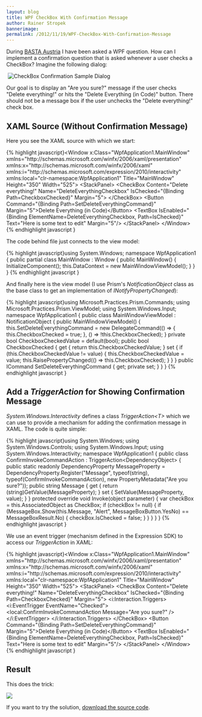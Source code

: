 ```yaml
---
layout: blog
title: WPF CheckBox With Confirmation Message
author: Rainer Stropek
bannerimage: 
permalink: /2012/11/19/WPF-CheckBox-With-Confirmation-Message
---
```


<p xmlns="http://www.w3.org/1999/xhtml">During <a href="http://www.basta-austria.at" title="Homepage of BASTA Austria" target="_blank">BASTA Austria</a> I have been asked a WPF question. How can I implement a confirmation question that is asked whenever a user checks a CheckBox? Imagine the following dialog:</p><p xmlns="http://www.w3.org/1999/xhtml"> <img src="{{site.baseurl}}/images/blog/2012/11/CheckboxConfirmation.png" alt="CheckBox Confirmation Sample Dialog" /></p><p xmlns="http://www.w3.org/1999/xhtml">Our goal is to display an "Are you sure?" message if the user checks "Delete everything!" or hits the "Delete Everything (in Code)" button. There should not be a message box if the user unchecks the "Delete everything!" check box.</p><h2 xmlns="http://www.w3.org/1999/xhtml">XAML Source (Without Confirmation Message)</h2><p xmlns="http://www.w3.org/1999/xhtml">Here you see the XAML source with which we start:</p>{% highlight javascript}&lt;Window x:Class=&quot;WpfApplication1.MainWindow&quot;&#xA;        xmlns=&quot;http://schemas.microsoft.com/winfx/2006/xaml/presentation&quot;&#xA;        xmlns:x=&quot;http://schemas.microsoft.com/winfx/2006/xaml&quot;&#xA;        xmlns:i=&quot;http://schemas.microsoft.com/expression/2010/interactivity&quot;  &#xA;        xmlns:local=&quot;clr-namespace:WpfApplication1&quot;&#xA;        Title=&quot;MainWindow&quot; Height=&quot;350&quot; Width=&quot;525&quot;&gt;&#xA;    &lt;StackPanel&gt;&#xA;        &lt;CheckBox Content=&quot;Delete everything!&quot; Name=&quot;DeleteEverythingCheckbox&quot; IsChecked=&quot;{Binding Path=CheckboxChecked}&quot;&#xA;                  Margin=&quot;5&quot;&gt;&#xA;        &lt;/CheckBox&gt;&#xA;        &lt;Button Command=&quot;{Binding Path=SetDeleteEverythingCommand}&quot; Margin=&quot;5&quot;&gt;Delete Everything (in Code)&lt;/Button&gt;&#xA;        &#xA;        &lt;TextBox IsEnabled=&quot;{Binding ElementName=DeleteEverythingCheckbox, Path=IsChecked}&quot; Text=&quot;Here is some text to edit&quot;&#xA;                 Margin=&quot;5&quot;/&gt;&#xA;    &lt;/StackPanel&gt;&#xA;&lt;/Window&gt;&#xA;{% endhighlight javascript }<p xmlns="http://www.w3.org/1999/xhtml">The code behind file just connects to the view model:</p>{% highlight javascript}using System.Windows;&#xA;&#xA;namespace WpfApplication1&#xA;{&#xA;    public partial class MainWindow : Window&#xA;    {&#xA;        public MainWindow()&#xA;        {&#xA;            InitializeComponent();&#xA;            this.DataContext = new MainWindowViewModel();&#xA;        }&#xA;    }&#xA;}&#xA;{% endhighlight javascript }<p xmlns="http://www.w3.org/1999/xhtml">And finally here is the view model (I use Prism's <em>NotificationObject</em> class as the base class to get an implementation of <em>INotifyPropertyChanged</em>):</p>{% highlight javascript}using Microsoft.Practices.Prism.Commands;&#xA;using Microsoft.Practices.Prism.ViewModel;&#xA;using System.Windows.Input;&#xA;&#xA;namespace WpfApplication1&#xA;{&#xA;    public class MainWindowViewModel : NotificationObject&#xA;    {&#xA;        public MainWindowViewModel()&#xA;        {&#xA;            this.SetDeleteEverythingCommand = new DelegateCommand(() =&gt;&#xA;                {&#xA;                    this.CheckboxChecked = true;&#xA;                },&#xA;                () =&gt; !this.CheckboxChecked);&#xA;        }&#xA;&#xA;        private bool CheckboxCheckedValue = default(bool);&#xA;        public bool CheckboxChecked&#xA;        {&#xA;            get { return this.CheckboxCheckedValue; }&#xA;            set&#xA;            {&#xA;                if (this.CheckboxCheckedValue != value)&#xA;                {&#xA;                    this.CheckboxCheckedValue = value;&#xA;                    this.RaisePropertyChanged(() =&gt; this.CheckboxChecked);&#xA;                }&#xA;            }&#xA;        }&#xA;       &#xA;        public ICommand SetDeleteEverythingCommand { get; private set; }&#xA;    }&#xA;}&#xA;{% endhighlight javascript }<h2 xmlns="http://www.w3.org/1999/xhtml">Add a <em>TriggerAction</em> for Showing Confirmation Message</h2><p xmlns="http://www.w3.org/1999/xhtml">
  <em>System.Windows.Interactivity</em> defines a class <em>TriggerAction&lt;T&gt;</em> which we can use to provide a mechanism for adding the confirmation message in XAML. The code is quite simple:</p>{% highlight javascript}using System.Windows;&#xA;using System.Windows.Controls;&#xA;using System.Windows.Input;&#xA;using System.Windows.Interactivity;&#xA;&#xA;namespace WpfApplication1&#xA;{&#xA;    public class ConfirmInvokeCommandAction : TriggerAction&lt;DependencyObject&gt;&#xA;    {&#xA;        public static readonly DependencyProperty MessageProperty =&#xA;            DependencyProperty.Register(&quot;Message&quot;, typeof(string), typeof(ConfirmInvokeCommandAction), new PropertyMetadata(&quot;Are you sure?&quot;));&#xA;&#xA;        public string Message&#xA;        {&#xA;            get { return (string)GetValue(MessageProperty); }&#xA;            set { SetValue(MessageProperty, value); }&#xA;        }&#xA;&#xA;        protected override void Invoke(object parameter)&#xA;        {&#xA;            var checkBox = this.AssociatedObject as CheckBox;&#xA;            if (checkBox != null)&#xA;            {&#xA;                if (MessageBox.Show(this.Message, &quot;Alert&quot;, MessageBoxButton.YesNo) == MessageBoxResult.No)&#xA;                {&#xA;                    checkBox.IsChecked = false;&#xA;                }&#xA;            }&#xA;        }&#xA;    }&#xA;}&#xA;{% endhighlight javascript }<p xmlns="http://www.w3.org/1999/xhtml">We use an event trigger (mechanism defined in the Expression SDK) to access our <em>TriggerAction</em> in XAML:</p>{% highlight javascript}&lt;Window x:Class=&quot;WpfApplication1.MainWindow&quot;&#xA;        xmlns=&quot;http://schemas.microsoft.com/winfx/2006/xaml/presentation&quot;&#xA;        xmlns:x=&quot;http://schemas.microsoft.com/winfx/2006/xaml&quot;&#xA;        xmlns:i=&quot;http://schemas.microsoft.com/expression/2010/interactivity&quot;  &#xA;        xmlns:local=&quot;clr-namespace:WpfApplication1&quot;&#xA;        Title=&quot;MainWindow&quot; Height=&quot;350&quot; Width=&quot;525&quot;&gt;&#xA;    &lt;StackPanel&gt;&#xA;        &lt;CheckBox Content=&quot;Delete everything!&quot; Name=&quot;DeleteEverythingCheckbox&quot; IsChecked=&quot;{Binding Path=CheckboxChecked}&quot;&#xA;                  Margin=&quot;5&quot;&gt;&#xA;            &lt;i:Interaction.Triggers&gt;&#xA;                &lt;i:EventTrigger EventName=&quot;Checked&quot;&gt;&#xA;                    &lt;local:ConfirmInvokeCommandAction Message=&quot;Are you sure?&quot; /&gt;&#xA;                &lt;/i:EventTrigger&gt;&#xA;            &lt;/i:Interaction.Triggers&gt;&#xA;        &lt;/CheckBox&gt;&#xA;        &lt;Button Command=&quot;{Binding Path=SetDeleteEverythingCommand}&quot; Margin=&quot;5&quot;&gt;Delete Everything (in Code)&lt;/Button&gt;&#xA;        &#xA;        &lt;TextBox IsEnabled=&quot;{Binding ElementName=DeleteEverythingCheckbox, Path=IsChecked}&quot; Text=&quot;Here is some text to edit&quot;&#xA;                 Margin=&quot;5&quot;/&gt;&#xA;    &lt;/StackPanel&gt;&#xA;&lt;/Window&gt;&#xA;{% endhighlight javascript }<h2 xmlns="http://www.w3.org/1999/xhtml">Result</h2><p xmlns="http://www.w3.org/1999/xhtml">This does the trick:</p><p xmlns="http://www.w3.org/1999/xhtml">
  <img src="{{site.baseurl}}/images/blog/2012/11/CheckBoxWithConfirmMessage.png" />
</p><p xmlns="http://www.w3.org/1999/xhtml">If you want to try the solution, <a href="{{site.baseurl}}/Blog Assets/Code Samples/CheckBoxConfirmationSource.zip" target="_blank">download the source code</a>.</p>